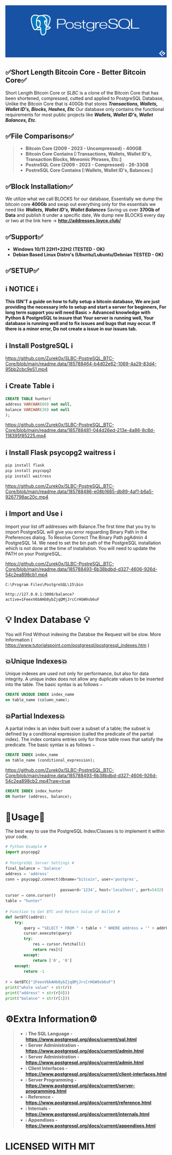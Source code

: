 ## ![alt text](https://raw.githubusercontent.com/Zurek0x/SLBC-PostreSQL_BTC-Core/main/readme.data/postgresql-monitoring-.webp)
## ✅Short Length Bitcoin Core - Better Bitcoin Core✅
Short Length Bitcoin Core or *SLBC* is a clone of the Bitcoin Core that has been shortened, compressed, cutted and applied to PostgreSQL Database, Unlike the Bitcoin Core that is 400Gb that stores ***Transactions, Wallets, Wallet ID's, Blocks, Hashes, Etc*** Our database only contains the functional requirements for most public projects like ***Wallets, Wallet ID's, Wallet Balances, Etc***.

## ✅File Comparisons✅
> * **Bitcoin Core (2009 - 2023 - Uncompressed) - 400GB**
> * **Bitcoin Core Contains [:Transactions, Wallets, Wallet ID's, Transaction Blocks, Mneomic Phrases, Etc:]**
> * **PostreSQL Core (2009 - 2023 - Compressed) - 26-33GB**
> * **PostreSQL Core Contains [:Wallets, Wallet ID's, Balances:]**


## ✅Block Installation✅
We utilize what we call BLOCKS for our database, Essentially we dump the bitcoin core **400Gb** and swap out everything only for the essentials we need like ***Wallets, Wallet ID's, Wallet Balances*** Saving us over **370Gb of Data** and publish it under a specific date, We dump new BLOCKS every day or two at the link here -> **http://addresses.loyce.club/**

## ✅Support✅
* **Windows 10/11 22H1+22H2 (TESTED - OK)**
* **Debian Based Linux Distro's (Ubuntu/Lubuntu/Debnian TESTED - OK)**

## ✅SETUP✅

## ℹ️ NOTICE ℹ️
**This ISN'T a guide on how to fully setup a bitcoin database, We are just providing the necessary info to setup and start a server for beginners, For long term support you will need Basic > Advanced knowledge with Python & PostgreSQL to insure that
Your server is running well, Your database is running well and to fix issues and bugs that may occur.
If there is a minor error, Do not create a issue in our issues tab.**

## ℹ️ Install PostgreSQL ℹ️

https://github.com/Zurek0x/SLBC-PostreSQL_BTC-Core/blob/main/readme.data/185788464-b4d02e62-1069-4a29-83d4-95bb2cbc9e51.mp4

## ℹ️ Create Table ℹ️
```sql
CREATE TABLE hunter(
address VARCHAR(80) not null,
balance VARCHAR(30) not null
);
```
https://github.com/Zurek0x/SLBC-PostreSQL_BTC-Core/blob/main/readme.data/185788481-044d26ed-213e-4a86-8c8d-118395f85225.mp4


## ℹ️ Install Flask psycopg2 waitress ℹ️
```python
pip install flask
pip install psycopg2
pip install waitress
```
https://github.com/Zurek0x/SLBC-PostreSQL_BTC-Core/blob/main/readme.data/185788486-e08b1685-db89-4af1-b6a5-9267798ac20c.mp4


## ℹ️ Import and Use ℹ️

Import your list off addresses with Balance.The  first time that you try to import PostgreSQL will give you error reguarding Binary Path in the Preferences dialog. To Resolve  Correct The Binary Path pgAdmin 4  PostgreSQL 14. We need to set the bin path of the PostgreSQL installation which is not done at the time of installation. You will need to update the PATH on your PostgreSQL. 

https://github.com/Zurek0x/SLBC-PostreSQL_BTC-Core/blob/main/readme.data/185788493-6b38bdbd-d327-4606-926d-54c2ea898cb1.mp4

```
C:\Program Files\PostgreSQL\15\bin
```

```
http://127.0.0.1:5000/balance?active=1FeexV6bAHb8ybZjqQMjJrcCrHGW9sb6uF
```

# 💡 Index Database 💡

You will Find Without indexing the Databse the Request will be slow. More Information ( https://www.tutorialspoint.com/postgresql/postgresql_indexes.htm )

## 💥Unique Indexes💥

Unique indexes are used not only for performance, but also for data integrity. A unique index does not allow any duplicate values to be inserted into the table. The basic syntax is as follows −
```sql
CREATE UNIQUE INDEX index_name
on table_name (column_name);
```
## 💥Partial Indexes💥

A partial index is an index built over a subset of a table; the subset is defined by a conditional expression (called the predicate of the partial index). The index contains entries only for those table rows that satisfy the predicate. The basic syntax is as follows −
```sql
CREATE INDEX index_name
on table_name (conditional_expression);
```

https://github.com/Zurek0x/SLBC-PostreSQL_BTC-Core/blob/main/readme.data/185788493-6b38bdbd-d327-4606-926d-54c2ea898cb2.mp4?raw=true

```sql
CREATE INDEX index_hunter
ON hunter (address, balance);
```

# 🦞Usage🦞
The best way to use the PostgreSQL Index/Classes is to implement it within your code.
```python
# Python Example #
import psycopg2

# PostgreSQL Server Settings #
final_balance = 'balance'
address = 'address'
conn = psycopg2.connect(dbname="bitcoin", user='postgres',

                        password='1234', host='localhost', port=5432)
cursor = conn.cursor()
table = "hunter"

# Function to Get BTC and Return Value of Wallet #
def GetBTC(addrU):
    try:
        query = "SELECT * FROM " + table + " WHERE address = '" + addrU + "';"
        cursor.execute(query)
        try:
            res = cursor.fetchall()
            return res[0]
        except: 
            return ['0', '0']
    except:
        return -1

r = GetBTC("1FeexV6bAHb8ybZjqQMjJrcCrHGW9sb6uF")
print("whole value" + str(r))
print("address" + str(r[0]))
print("balance" + str(r[1]))
```
# ⚙️Extra Information⚙️
> * ℹ️ **The SQL Language - https://www.postgresql.org/docs/current/sql.html**
> * ℹ️ **Server Administration - https://www.postgresql.org/docs/current/admin.html**
> * ℹ️ **Server Administration - https://www.postgresql.org/docs/current/admin.html**
> * ℹ️ **Client Interfaces - https://www.postgresql.org/docs/current/client-interfaces.html**
> * ℹ️ **Server Programming - https://www.postgresql.org/docs/current/server-programming.html**
> * ℹ️ **Reference - https://www.postgresql.org/docs/current/reference.html**
> * ℹ️ **Internals - https://www.postgresql.org/docs/current/internals.html**
> * ℹ️ **Appendixes - https://www.postgresql.org/docs/current/appendixes.html**

# LICENSED WITH MIT #
